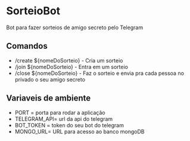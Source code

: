 # SorteioBot
Bot para fazer sorteios de amigo secreto pelo Telegram

## Comandos
- /create ${nomeDoSorteio} - Cria um sorteio
- /join ${nomeDoSorteio} - Entra em um sorteio
- /close ${nomeDoSorteio} - Faz o sorteio e envia pra cada pessoa no privado o seu amigo secreto

## Variaveis de ambiente
- PORT = porta para rodar a aplicação
- TELEGRAM_API= url da api do telegram
- BOT_TOKEN = token do seu bot do telegram
- MONGO_URL= URL para acesso ao banco mongoDB
